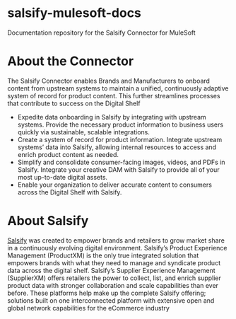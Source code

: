 # salsify-mulesoft-docs
Documentation repository for the Salsify Connector for MuleSoft

# About the Connector
The Salsify Connector enables Brands and Manufacturers to onboard content from
upstream systems to maintain a unified, continuously adaptive system of record
for product content. This further streamlines processes that contribute to success
on the Digital Shelf
* Expedite data onboarding in Salsify by integrating with upstream systems. Provide
the necessary product information to business users quickly via sustainable, scalable
integrations.
* Create a system of record for product information. Integrate upstream systems’
data into Salsify, allowing internal resources to access and enrich product content
as needed.
* Simplify and consolidate consumer-facing images, videos, and PDFs in Salsify.
Integrate your creative DAM with Salsify to provide all of your most up-to-date
digital assets.
* Enable your organization to deliver accurate content to consumers across the
Digital Shelf with Salsify.

# About Salsify
[Salsify](https://www.salsify.com/platform/productxm/product-information-management)
was created to empower brands and retailers to grow market share in a continuously
evolving digital environment. Salsify’s Product Experience Management (ProductXM)
is the only true integrated solution that empowers brands with what they need to
manage and syndicate product data across the digital shelf. Salsify’s Supplier
Experience Management (SupplierXM) offers retailers the power  to collect, list,
and enrich supplier product data with stronger collaboration and scale capabilities
than ever before. These platforms help make up the complete Salsify offering; solutions built on one interconnected platform with extensive open and global network capabilities for the eCommerce industry
